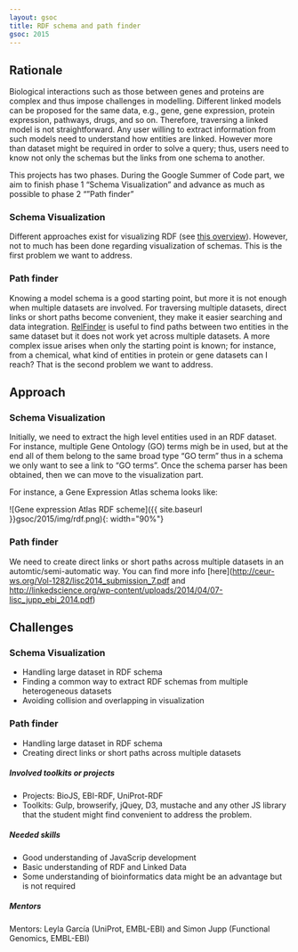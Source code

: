 ```yaml
---
layout: gsoc 
title: RDF schema and path finder
gsoc: 2015
---
```


Rationale
---------

Biological interactions such as those between genes and proteins are complex and thus impose challenges in modelling. Different linked models can be proposed for the same data, e.g., gene, gene expression, protein expression, pathways, drugs, and so on. Therefore, traversing a linked model is not straightforward. Any user willing to extract information from such models need to understand how entities are linked. However more than dataset might be required in order to solve a query; thus, users need to know not only the schemas but the links from one schema to another. 

This projects has two phases. During the Google Summer of Code part, we aim to finish phase 1 “Schema Visualization” and advance as much as possible to phase 2 “”Path finder”

### Schema Visualization

Different approaches exist for visualizing RDF (see [this overview](https://www.linkedin.com/groups/Tools-view-graphs-generated-RDF-86246.S.5886361156435599362?view=&item=5886361156435599362&type=member&gid=86246&trk=eml-b2_anet_digest-null-2-null&fromEmail=fromEmail&ut=2ZzMb32LXTJ6s1)). However, not to much has been done regarding visualization of schemas. This is the first problem we want to address.

### Path finder

Knowing a model schema is a good starting point, but more it is not enough when multiple datasets are involved. For traversing multiple datasets, direct links or short paths become convenient, they make it easier searching and data integration. [RelFinder](http://www.visualdataweb.org/relfinder.php) is useful to find paths between two entities in the same dataset but it does not work yet across multiple datasets. A more complex issue arises when only the starting point is known; for instance, from a chemical, what kind of entities in protein or gene datasets can I reach? That is the second problem we want to address.

Approach
--------

### Schema Visualization

Initially, we need to extract the high level entities used in an RDF dataset. For instance, multiple Gene Ontology (GO) terms migh be in used, but at the end all of them belong to the same broad type “GO term” thus in a schema we only want to see a link to “GO terms”. Once the schema parser has been obtained, then we can move to the visualization part.

For instance, a Gene Expression Atlas schema looks like:

![Gene expression Atlas RDF scheme]({{ site.baseurl }}gsoc/2015/img/rdf.png){: width="90%"}

### Path finder

We need to create direct links or short paths across multiple datasets in an automtic/semi-automatic way. You can find more info [here](http://ceur-ws.org/Vol-1282/lisc2014_submission_7.pdf and http://linkedscience.org/wp-content/uploads/2014/04/07-lisc_jupp_ebi_2014.pdf)

Challenges
----------

### Schema Visualization

* Handling large dataset in RDF schema
* Finding a common way to extract RDF schemas from multiple heterogeneous datasets
* Avoiding collision and overlapping in visualization

### Path finder

* Handling large dataset in RDF schema
* Creating direct links or short paths across multiple datasets

##### Involved toolkits or projects

* Projects: BioJS, EBI-RDF, UniProt-RDF
* Toolkits: Gulp, browserify, jQuey, D3, mustache and any other JS library that the student might find convenient to address the problem.

##### Needed skills

* Good understanding of JavaScrip development
* Basic understanding of RDF and Linked Data
* Some understanding of bioinformatics data might be an advantage but is not required

##### Mentors

Mentors: Leyla García (UniProt, EMBL-EBI) and Simon Jupp (Functional Genomics, EMBL-EBI)
